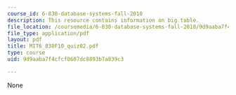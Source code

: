 ```yaml
---
course_id: 6-830-database-systems-fall-2010
description: This resource contains information on big table.
file_location: /coursemedia/6-830-database-systems-fall-2010/9d9aaba7f4cfcf0607dc8893b7a839c3_MIT6_830F10_quiz02.pdf
file_type: application/pdf
layout: pdf
title: MIT6_830F10_quiz02.pdf
type: course
uid: 9d9aaba7f4cfcf0607dc8893b7a839c3

---
```

None